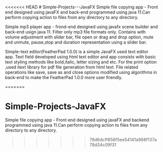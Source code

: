 <<<<<<< HEAD
﻿# Simple-Projects---JavaFX
Simple file copying app - Front end designed using javaFX and back-end programmed using java 11.Can perform copying action to files from any directory to any directory.

Simple mp3 player app - frond-end  designed using javafx scene builder and back-end usign java 11. Filter only mp3 file formats only. Contains with volume adjustment with slider bar, file open or drag and drop option, mute and unmute, pause,stop and duration representation using a slider bar.

Simple-text editor(FeatherPad 1.0.0) is a simple JavaFX used text editor app. Text field developed using html text editor and app consists with basic text styling methods like bold,italic, letter sizing and etc. For the print option ,used itext library for pdf file generation from html text. File related operations like save, save as and close options modified using algorithms in back-end to make the FeatherPad 1.0.0 more user friendly.


=======
# Simple-Projects-JavaFX
Simple file copying app - Front end designed using javaFX and backend programmed using java 11.Can perform copying action to files from any directory to any directory.
>>>>>>> 78d6dcff856f5ee54141a968f137a78d34c09f31




